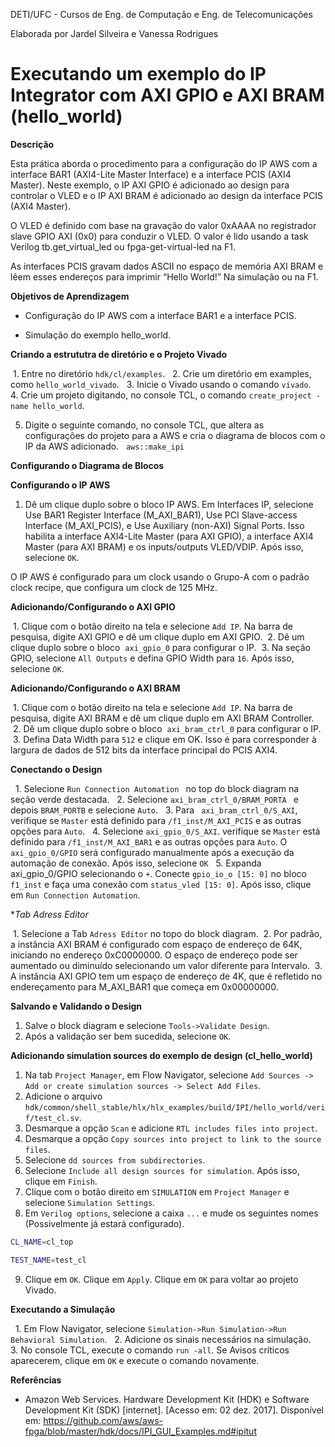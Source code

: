 DETI/UFC - Cursos de Eng. de Computação e Eng. de Telecomunicações

Elaborada por Jardel Silveira e Vanessa Rodrigues

# **Executando um  exemplo do IP Integrator com AXI GPIO e AXI BRAM (hello_world)**

**Descrição**

Esta prática aborda o procedimento para a configuração do IP AWS com a interface BAR1 (AXI4-Lite Master Interface) e a interface PCIS (AXI4 Master). Neste exemplo, o IP AXI GPIO é adicionado ao design para controlar o VLED e o IP AXI BRAM é adicionado ao design da interface PCIS (AXI4 Master).

O VLED é definido com base na gravação do valor 0xAAAA no registrador slave GPIO AXI (0x0) para conduzir o VLED. O valor é lido usando a task Verilog tb.get_virtual_led ou fpga-get-virtual-led na F1. 

As interfaces PCIS gravam dados ASCII no espaço de memória AXI BRAM e lêem esses endereços para imprimir “Hello World!” Na simulação ou na F1.


**Objetivos de Aprendizagem**

*  Configuração do IP AWS com a interface BAR1 e a interface PCIS.

* Simulação do exemplo hello_world.

**Criando a estrututra de diretório e o Projeto Vivado**
  
  1. Entre no diretório `hdk/cl/examples`.
  
  2. Crie um diretório em examples, como `hello_world_vivado`.
  
  3. Inicie o Vivado usando o comando `vivado`.
  
  4. Crie um projeto digitando, no console TCL, o comando `create_project -name hello_world`.
  
  5. Digite o seguinte comando, no console TCL, que altera as configurações do projeto para a AWS e cria o diagrama de blocos com o IP da AWS adicionado.
  
  `aws::make_ipi`
  
**Configurando o Diagrama de Blocos**
   
   **Configurando o IP AWS**
 
 1. Dê um clique duplo sobre o bloco IP AWS. Em Interfaces IP, selecione Use BAR1 Register Interface (M_AXI_BAR1), Use PCI Slave-access Interface (M_AXI_PCIS), e Use Auxiliary (non-AXI) Signal Ports. Isso habilita a interface AXI4-Lite Master (para AXI GPIO), a interface AXI4 Master (para AXI BRAM) e os inputs/outputs VLED/VDIP. Após isso, selecione `OK`. 
 
 O IP AWS é configurado para um clock usando o Grupo-A com o padrão clock recipe, que configura um clock de 125 MHz.
 
 **Adicionando/Configurando o AXI GPIO**
  
  1. Clique com o botão direito na tela e selecione ``Add IP``. Na barra de pesquisa, digite AXI GPIO e dê um clique duplo em AXI GPIO.
  2. Dê um clique duplo  sobre o bloco  `axi_gpio_0` para configurar o IP.
  3. Na seção GPIO, selecione `All Outputs` e defina GPIO Width para `16`. Após isso, selecione `OK`.
  

**Adicionando/Configurando o AXI BRAM**
  
  1. Clique com o botão direito na tela e selecione ``Add IP``. Na barra de pesquisa, digite AXI BRAM e dê um clique duplo em AXI BRAM Controller.
  2. Dê um clique duplo  sobre o bloco  `axi_bram_ctrl_0` para configurar o IP.
  3. Defina Data Width para `512` e clique em OK. Isso é para corresponder à largura de dados de 512 bits da interface principal do PCIS AXI4.
  
  
 **Conectando o Design**
 
   1. Selecione `Run Connection Automation `  no top do block diagram na seção verde destacada.
   2. Selecione `axi_bram_ctrl_0/BRAM_PORTA ` e depois `BRAM_PORTB` e selecione `Auto`. 
   3. Para ` axi_bram_ctrl_0/S_AXI`, verifique se `Master` está definido para `/f1_inst/M_AXI_PCIS` e as outras opções para `Auto`.
   4. Selecione `axi_gpio_0/S_AXI`. verifique se `Master` está definido para `/f1_inst/M_AXI_BAR1` e as outras opções para `Auto`. O `axi_gpio_0/GPIO` será configurado manualmente após a execução da automação de conexão. Após isso, selecione `OK`
   5. Expanda axi_gpio_0/GPIO selecionando o `+`. Conecte `gpio_io_o [15: 0]` no bloco `f1_inst` e faça uma conexão com `status_vled [15: 0]`. Após isso, clique em `Run Connection Automation`.
  
  
  **Tab Adress Editor*
  
  1. Selecione a Tab `Adress Editor` no topo do block diagram.
  2. Por padrão, a instância AXI BRAM é configurado com espaço de endereço de 64K, iniciando no endereço 0xC0000000. O espaço de endereço pode ser aumentado ou diminuído selecionando um valor diferente para Intervalo.
  3. A instância AXI GPIO tem um espaço de endereço de 4K, que é refletido no endereçamento para M_AXI_BAR1 que começa em 0x00000000.
 
 **Salvando e Validando o Design**
 
 1. Salve o block diagram e selecione `Tools->Validate Design`.
 2. Após a validação ser bem sucedida, selecione `OK`.
 
 **Adicionando simulation sources do exemplo de design (cl_hello_world)**
 
 1. Na tab `Project Manager`, em Flow Navigator, selecione `Add Sources -> Add or create simulation sources -> Select Add Files`.
 2. Adicione o arquivo `hdk/common/shell_stable/hlx/hlx_examples/build/IPI/hello_world/verif/test_cl.sv`.
 3. Desmarque a opção `Scan` e adicione `RTL includes files into project`.
 4. Desmarque a opção `Copy sources into project to link to the source files`.
 5. Selecione `dd sources from subdirectories`.
 6. Selecione `Include all design sources for simulation`. Após isso, clique em `Finish`.
 7. Clique com o botão direito em `SIMULATION` em `Project Manager` e selecione `Simulation Settings`.
 8. Em `Verilog options`, selecione a caixa `...` e mude os seguintes nomes (Possivelmente já estará configurado).
 ```bash
 CL_NAME=cl_top

TEST_NAME=test_cl
 ```
 9. Clique em `OK`. Clique em `Apply`. Clique em `OK` para voltar ao projeto Vivado.
 
 **Executando a Simulação**
   
   1. Em Flow Navigator, selecione `Simulation->Run Simulation->Run Behavioral Simulation`.
   2. Adicione os sinais necessários na simulação.
   3. No console TCL, execute o comando `run -all`. Se Avisos críticos aparecerem, clique em `OK` e execute o comando novamente. 
	

	

**Referências**

* Amazon Web Services. Hardware Development Kit (HDK) e Software Development Kit (SDK) [internet]. [Acesso em: 02 dez. 2017]. Disponível em: https://github.com/aws/aws-fpga/blob/master/hdk/docs/IPI_GUI_Examples.md#ipitut

